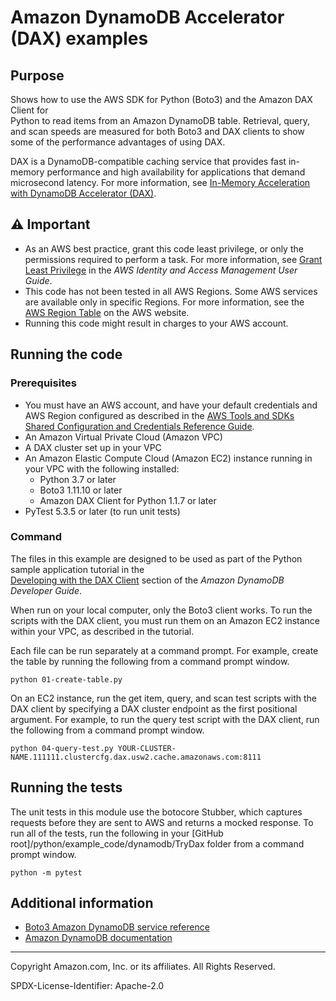 # Amazon DynamoDB Accelerator (DAX) examples

## Purpose

Shows how to use the AWS SDK for Python (Boto3) and the Amazon DAX Client for  
Python to read items from an Amazon DynamoDB table. Retrieval, query, and scan speeds
are measured for both Boto3 and DAX clients to show some of the performance 
advantages of using DAX.

DAX is a DynamoDB-compatible caching service that provides fast in-memory performance 
and high availability for applications that demand microsecond latency. For more
information, see [In-Memory Acceleration with DynamoDB Accelerator (DAX)](https://docs.aws.amazon.com/amazondynamodb/latest/developerguide/DAX.html). 

## ⚠ Important

- As an AWS best practice, grant this code least privilege, or only the 
  permissions required to perform a task. For more information, see 
  [Grant Least Privilege](https://docs.aws.amazon.com/IAM/latest/UserGuide/best-practices.html#grant-least-privilege) 
  in the *AWS Identity and Access Management 
  User Guide*.
- This code has not been tested in all AWS Regions. Some AWS services are 
  available only in specific Regions. For more information, see the 
  [AWS Region Table](https://aws.amazon.com/about-aws/global-infrastructure/regional-product-services/)
  on the AWS website.
- Running this code might result in charges to your AWS account.

## Running the code

### Prerequisites

- You must have an AWS account, and have your default credentials and AWS Region
  configured as described in the [AWS Tools and SDKs Shared Configuration and
  Credentials Reference Guide](https://docs.aws.amazon.com/credref/latest/refdocs/creds-config-files.html).
- An Amazon Virtual Private Cloud (Amazon VPC)
- A DAX cluster set up in your VPC 
- An Amazon Elastic Compute Cloud (Amazon EC2) instance running in your VPC with the
  following installed:
    - Python 3.7 or later
    - Boto3 1.11.10 or later
    - Amazon DAX Client for Python 1.1.7 or later
- PyTest 5.3.5 or later (to run unit tests)

### Command

The files in this example are designed to be used as part of the Python sample 
application tutorial in the  
[Developing with the DAX Client](https://docs.aws.amazon.com/amazondynamodb/latest/developerguide/DAX.client.html) 
section of the *Amazon DynamoDB Developer Guide*.

When run on your local computer, only the Boto3 client works. To run the 
scripts with the DAX client, you must run them on an Amazon EC2 instance within your 
VPC, as described in the tutorial.

Each file can be run separately at a command prompt. For example, create the
table by running the following from a command prompt window.

```commandline
python 01-create-table.py
```  

On an EC2 instance, run the get item, query, and scan test scripts with the DAX client
by specifying a DAX cluster endpoint as the first positional argument. For example,
to run the query test script with the DAX client, run the following from a command 
prompt window.

```commandline
python 04-query-test.py YOUR-CLUSTER-NAME.111111.clustercfg.dax.usw2.cache.amazonaws.com:8111
```

## Running the tests

The unit tests in this module use the botocore Stubber, which captures requests before 
they are sent to AWS and returns a mocked response. To run all of the tests, 
run the following in your [GitHub root]/python/example_code/dynamodb/TryDax 
folder from a command prompt window.

```commandline
python -m pytest
```

## Additional information

- [Boto3 Amazon DynamoDB service reference](https://boto3.amazonaws.com/v1/documentation/api/latest/reference/services/dynamodb.html)
- [Amazon DynamoDB documentation](https://docs.aws.amazon.com/dynamodb)

---
Copyright Amazon.com, Inc. or its affiliates. All Rights Reserved.

SPDX-License-Identifier: Apache-2.0
